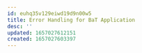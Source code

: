 ```yaml
---
id: euhq35v129eiwd19d9n00w5
title: Error Handling for BaT Application
desc: ''
updated: 1657027612151
created: 1657027603397
---
```


